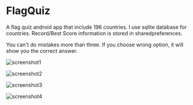 # FlagQuiz
A flag quiz android app that include 196 countries.
I use sqlite database for countries. Record/Best Score information is stored in sharedpreferences.

You can't do mistakes more than three.
If you choose wrong option, it will show you the correct answer.

![screenshot1](https://user-images.githubusercontent.com/44711480/108288260-57b1b400-719d-11eb-9b92-740154e93d58.png)

![screenshot2](https://user-images.githubusercontent.com/44711480/108288310-6ef0a180-719d-11eb-8d9c-2175ff7bf107.png)

![screenshot3](https://user-images.githubusercontent.com/44711480/108288358-83349e80-719d-11eb-823b-432baeb94d15.png)

![screenshot4](https://user-images.githubusercontent.com/44711480/108288374-8b8cd980-719d-11eb-80af-1b18eb2fd191.png)

